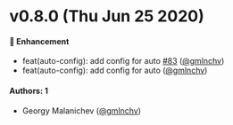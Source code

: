 # v0.8.0 (Thu Jun 25 2020)

#### 🚀 Enhancement

- feat(auto-config): add config for auto [#83](https://github.com/DAN-AKL/code-quality/pull/83) ([@gmlnchv](https://github.com/gmlnchv))
- feat(auto-config): add config for auto ([@gmlnchv](https://github.com/gmlnchv))

#### Authors: 1

- Georgy Malanichev ([@gmlnchv](https://github.com/gmlnchv))
